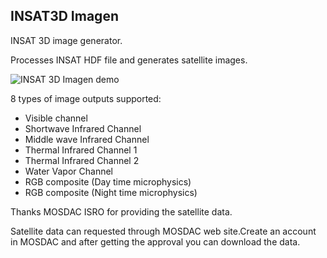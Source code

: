 ## INSAT3D Imagen

INSAT 3D image generator.

Processes INSAT HDF file and generates satellite images.

![INSAT 3D Imagen demo]("outputs/insat3d_imagen.jpg")


8 types of image outputs supported:
- Visible channel
- Shortwave Infrared Channel
- Middle wave Infrared Channel
- Thermal Infrared Channel 1
- Thermal Infrared Channel 2
- Water Vapor Channel
- RGB composite (Day time microphysics)
- RGB composite (Night time microphysics)

Thanks MOSDAC ISRO for providing the satellite data.

Satellite data can requested through MOSDAC web site.Create an account in MOSDAC and after getting the approval you can download the data.